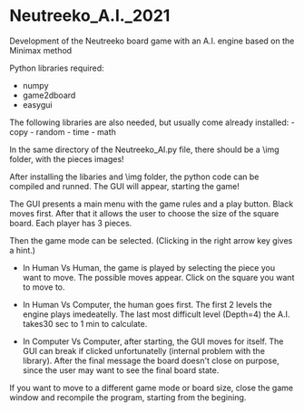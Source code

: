 # Neutreeko_A.I._2021

Development of the Neutreeko board game with an A.I. engine based on the Minimax method

Python libraries required:
 - numpy
 - game2dboard
 - easygui

The following libraries are also needed, but usually come already installed: - copy
									     - random
									     - time
									     - math

In the same directory of the Neutreeko_AI.py file, there should be a \img folder, with the pieces images!


After installing the libaries and \img folder, the python code can be compiled and runned. The GUI will appear, starting the game!

The GUI presents a main menu with the game rules and a play button. Black moves first.
After that it allows the user to choose the size of the square board. Each player has 3 pieces.

Then the game mode can be selected. (Clicking in the right arrow key gives a hint.)

  - In Human Vs Human, the game is played by selecting the piece you want to move. The possible moves appear. Click on the square you want to move to.

  - In Human Vs Computer, the human goes first. The first 2 levels the engine plays imedeatelly. The last most difficult level (Depth=4) the A.I. takes30 sec to 1 min  to calculate.

  - In Computer Vs Computer, after starting, the GUI moves for itself. The GUI can break if clicked unfortunatelly (internal problem with the library). After the final  message the board doesn't close on purpose, since the user may want to see the final board state.


If you want to move to a different game mode or board size, close the game window and recompile the program, starting from the begining.